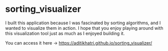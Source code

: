 # sorting_visualizer

I built this application because I was fascinated by sorting algorithms, and I wanted to visualize them in action. I hope that you enjoy playing around with this visualization tool just as much as I enjoyed building it.

You can access it here -> https://aditikhatri.github.io/sorting_visualizer/

